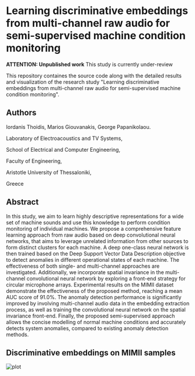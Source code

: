 # Learning discriminative embeddings from multi-channel raw audio for semi-supervised machine condition monitoring

**ATTENTION: Unpublished work** This study is currently under-review

This repository containes the source code along with the detailed results and visualization of the research study "Learning discriminative embeddings from multi-channel raw audio for semi-supervised machine condition monitoring".

## Authors
Iordanis Thoidis, Marios Giouvanakis, George Papanikolaou. 

Laboratory of Electroacoustics and TV Systems,

School of Electrical and Computer Engineering, 

Faculty of Engineering, 

Aristotle University of Thessaloniki, 

Greece

## Abstract

In this study, we aim to learn highly descriptive representations for a wide set of machine sounds and use this knowledge to perform condition monitoring of individual machines. We propose a comprehensive feature learning approach from raw audio based on deep convolutional neural networks, that aims to leverage unrelated information from other sources to form distinct clusters for each machine.  A deep one-class neural network is then trained based on the Deep Support Vector Data Description objective to detect anomalies in different operational states of each machine. The effectiveness of both single- and multi-channel approaches are investigated. Additionally, we incorporate spatial invariance in the multi-channel convolutional neural network by exploring a front-end strategy for circular microphone arrays. Experimental results on the MIMII dataset demonstrate the effectiveness of the proposed method, reaching a mean AUC score of 91.0\%.  The anomaly detection performance is significantly improved by involving multi-channel audio data in the embedding extraction process, as well as training the convolutional neural network on the spatial invariance front-end. Finally, the proposed semi-supervised approach allows the concise modelling of normal machine conditions and accurately detects system anomalies, compared to existing anomaly detection methods.


## Discriminative embeddings on MIMII samples

![plot](./images/img.gif)


